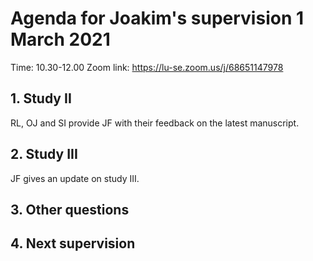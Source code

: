#  Agenda for Joakim's supervision 1 March 2021 
Time: 10.30-12.00
Zoom link: <https://lu-se.zoom.us/j/68651147978>

## 1. Study II
RL, OJ and SI provide JF with their feedback on the latest manuscript. 

## 2. Study III
JF gives an update on study III.

## 3. Other questions

## 4. Next supervision
